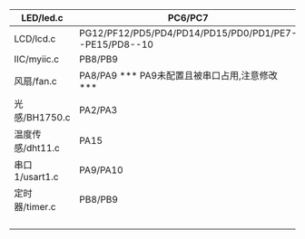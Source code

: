 | LED/led.c        | PC6/PC7                                               |      |      |      |
| ---------------- | ----------------------------------------------------- | ---- | ---- | ---- |
| LCD/lcd.c        | PG12/PF12/PD5/PD4/PD14/PD15/PD0/PD1/PE7--PE15/PD8--10 |      |      |      |
| IIC/myiic.c      | PB8/PB9                                               |      |      |      |
| 风扇/fan.c       | PA8/PA9  *** PA9未配置且被串口占用,注意修改 ***       |      |      |      |
| 光感/BH1750.c    | PA2/PA3                                               |      |      |      |
| 温度传感/dht11.c | PA15                                                  |      |      |      |
| 串口1/usart1.c   | PA9/PA10                                              |      |      |      |
| 定时器/timer.c   | PB8/PB9                                               |      |      |      |
|                  |                                                       |      |      |      |
|                  |                                                       |      |      |      |
|                  |                                                       |      |      |      |
|                  |                                                       |      |      |      |

